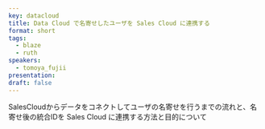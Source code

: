 ```yaml
---
key: datacloud
title: Data Cloud で名寄せしたユーザを Sales Cloud に連携する
format: short
tags:
  - blaze
  - ruth
speakers:
  - tomoya_fujii
presentation: 
draft: false
---
```

SalesCloudからデータをコネクトしてユーザの名寄せを行うまでの流れと、名寄せ後の統合IDを Sales Cloud に連携する方法と目的について
